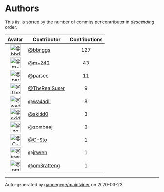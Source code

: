 # Authors

This list is sorted by the number of commits per contributor in _descending_ order.

Avatar|Contributor|Contributions
:-:|---|:-:
<img class='float-left rounded-1' src='https://avatars2.githubusercontent.com/u/2350379?v=4' width='36' height='36' alt='@bbriggs'>|[@bbriggs](https://github.com/bbriggs)|127
<img class='float-left rounded-1' src='https://avatars1.githubusercontent.com/u/42339812?v=4' width='36' height='36' alt='@m-242'>|[@m-242](https://github.com/m-242)|43
<img class='float-left rounded-1' src='https://avatars1.githubusercontent.com/u/15082726?v=4' width='36' height='36' alt='@parsec'>|[@parsec](https://github.com/parsec)|11
<img class='float-left rounded-1' src='https://avatars3.githubusercontent.com/u/24479461?v=4' width='36' height='36' alt='@TheRealSuser'>|[@TheRealSuser](https://github.com/TheRealSuser)|9
<img class='float-left rounded-1' src='https://avatars0.githubusercontent.com/u/12193210?v=4' width='36' height='36' alt='@wadadli'>|[@wadadli](https://github.com/wadadli)|8
<img class='float-left rounded-1' src='https://avatars2.githubusercontent.com/u/41529317?v=4' width='36' height='36' alt='@skidd0'>|[@skidd0](https://github.com/skidd0)|3
<img class='float-left rounded-1' src='https://avatars2.githubusercontent.com/u/496590?v=4' width='36' height='36' alt='@zombeej'>|[@zombeej](https://github.com/zombeej)|2
<img class='float-left rounded-1' src='https://avatars0.githubusercontent.com/u/7466346?v=4' width='36' height='36' alt='@C-Sto'>|[@C-Sto](https://github.com/C-Sto)|1
<img class='float-left rounded-1' src='https://avatars3.githubusercontent.com/u/106443?v=4' width='36' height='36' alt='@jrwren'>|[@jrwren](https://github.com/jrwren)|1
<img class='float-left rounded-1' src='https://avatars2.githubusercontent.com/u/1681525?v=4' width='36' height='36' alt='@omBratteng'>|[@omBratteng](https://github.com/omBratteng)|1

---

Auto-generated by [gaocegege/maintainer](https://github.com/gaocegege/maintainer) on 2020-03-23.
